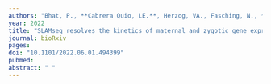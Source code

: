 ```yaml
---
authors: "Bhat, P., **Cabrera Quio, LE.**, Herzog, VA., Fasching, N., **Pauli, A.#**, Ameres, SL.#"
year: 2022
title: "SLAMseq resolves the kinetics of maternal and zygotic gene expression in early zebrafish embryogenesis"
journal: bioRxiv
pages: 
doi: "10.1101/2022.06.01.494399"
pubmed: 
abstract: " "
---
```

